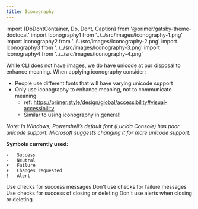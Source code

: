 ```yaml
---
title: Iconography
---
```

import {DoDontContainer, Do, Dont, Caption} from '@primer/gatsby-theme-doctocat'
import Iconography1 from '../../src/images/Iconography-1.png'
import Iconography2 from '../../src/images/Iconography-2.png'
import Iconography3 from '../../src/images/Iconography-3.png'
import Iconography4 from '../../src/images/Iconography-4.png'

While CLI does not have images, we do have unicode at our disposal to enhance meaning. When applying iconography consider:

- People use different fonts that will have varying unicode support
- Only use iconography to enhance meaning, not to communicate meaning
  - ref: https://primer.style/design/global/accessibility#visual-accessibility
  - Similar to using iconography in general!

_Note: In Windows, Powershell’s default font (Lucida Console) has poor unicode support. Microsoft suggests changing it for more unicode support._

**Symbols currently used:**
```
✓ 	Success
- 	Neutral
✗   Failure
+ 	Changes requested
! 	Alert
```

<DoDontContainer>
  <Do src={Iconography1}>
    Use checks for success messages
  </Do>
  <Dont src={Iconography2}>
    Don't use checks for failure messages
  </Dont>
</DoDontContainer>

<DoDontContainer>
  <Do src={Iconography3}>
    Use checks for success of closing or deleting
  </Do>
  <Dont src={Iconography4}>
    Don't use alerts when closing or deleting
  </Dont>
</DoDontContainer>

